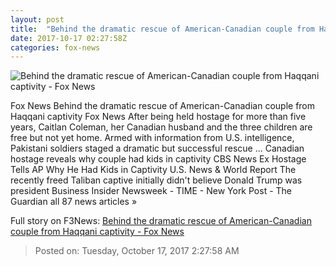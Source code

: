 ```yaml
---
layout: post
title:  "Behind the dramatic rescue of American-Canadian couple from Haqqani captivity - Fox News"
date: 2017-10-17 02:27:58Z
categories: fox-news
---
```


![Behind the dramatic rescue of American-Canadian couple from Haqqani captivity - Fox News](http://a57.foxnews.com/images.foxnews.com/content/fox-news/world/2017/10/16/behind-dramatic-rescue-american-canadian-couple-from-haqqani-captivity/_jcr_content/article-text/article-par-4/inline_spotlight_ima/image.img.jpg/612/344/1508207245263.jpg?ve=1&tl=1)

Fox News Behind the dramatic rescue of American-Canadian couple from Haqqani captivity Fox News After being held hostage for more than five years, Caitlan Coleman, her Canadian husband and the three children are free but not yet home. Armed with information from U.S. intelligence, Pakistani soldiers staged a dramatic but successful rescue ... Canadian hostage reveals why couple had kids in captivity CBS News Ex Hostage Tells AP Why He Had Kids in Captivity U.S. News & World Report The recently freed Taliban captive initially didn't believe Donald Trump was president Business Insider Newsweek - TIME - New York Post - The Guardian all 87 news articles »


Full story on F3News: [Behind the dramatic rescue of American-Canadian couple from Haqqani captivity - Fox News](http://www.f3nws.com/n/fPaaEJ)

> Posted on: Tuesday, October 17, 2017 2:27:58 AM
